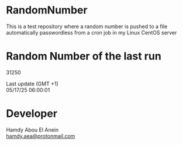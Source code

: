 # RandomNumber    
This is a test repository where a random number is pushed to a file automatically passwordless from a cron job in my Linux CentOS server    
# Random Number of the last run   
31250
      
Last update (GMT +1)    
05/17/25 06:00:01
# Developer    
Hamdy Abou El Anein   
hamdy.aea@protonmail.com
